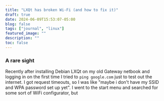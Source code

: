 ```yaml
---
title: "LXQt has broken Wi-Fi (and how to fix it)"
draft: true
date: 2024-06-09T15:53:07-05:00
blog: false
tags: ["journal", "linux"]
featured_image: ""
description: ""
toc: false
---
```


### A rare sight

Recently after installing Debian LXQt on my old Gateway netbook and logging in on the first time I tried to `ping google.com` just to test out the internet. I got request timeouts, so I was like "maybe i don't have my SSID and WPA password set up yet". I went to the start menu and searched for some sort of WiFi configurator, but
